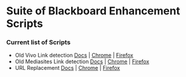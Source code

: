 # Suite of Blackboard Enhancement Scripts

### Current list of Scripts

- Old Vivo Link detection [Docs](./pages/old-vivo-link.md) | [Chrome](./dist/chrome/old-vivo-link.user.js) | [Firefox](./dist/firefox/old-vivo-link.user.js)
- Old Mediasites Link detection [Docs](./pages/old-mediasites-link.md) | [Chrome](./dist/chrome/old-mediasites-link.user.js) | [Firefox](./dist/firefox/old-mediasites-link.user.js)
- URL Replacement [Docs](./pages/replace-urls.md) | [Chrome](./dist/chrome/replace-urls.user.js) | [Firefox](./dist/firefox/replace-urls.user.js)